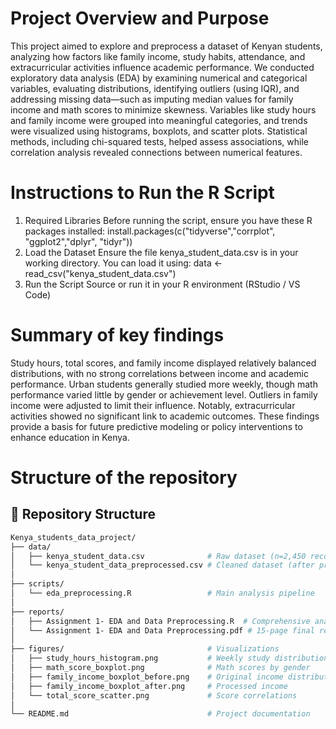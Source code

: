 # Project Overview and Purpose
This project aimed to explore and preprocess a dataset of Kenyan students, analyzing how factors like family income, study habits, attendance, and extracurricular activities influence academic performance. We conducted exploratory data analysis (EDA) by examining numerical and categorical variables, evaluating distributions, identifying outliers (using IQR), and addressing missing data—such as imputing median values for family income and math scores to minimize skewness. Variables like study hours and family income were grouped into meaningful categories, and trends were visualized using histograms, boxplots, and scatter plots. Statistical methods, including chi-squared tests, helped assess associations, while correlation analysis revealed connections between numerical features.

# Instructions to Run the R Script
1. Required Libraries
Before running the script, ensure you have these R packages installed: install.packages(c("tidyverse","corrplot", "ggplot2","dplyr", "tidyr"))
2. Load the Dataset
Ensure the file kenya_student_data.csv is in your working directory. You can load it using: data <- read_csv("kenya_student_data.csv")
3. Run the Script
Source or run it in your R environment (RStudio / VS Code)

# Summary of key findings
Study hours, total scores, and family income displayed relatively balanced distributions, with no strong correlations between income and academic performance. Urban students generally studied more weekly, though math performance varied little by gender or achievement level. Outliers in family income were adjusted to limit their influence. Notably, extracurricular activities showed no significant link to academic outcomes. These findings provide a basis for future predictive modeling or policy interventions to enhance education in Kenya.

# Structure of the repository
## 📂 Repository Structure

```bash
Kenya_students_data_project/
├── data/
│   ├── kenya_student_data.csv              # Raw dataset (n=2,450 records)
│   └── kenya_student_data_preprocessed.csv # Cleaned dataset (after processing)
│
├── scripts/
│   └── eda_preprocessing.R                 # Main analysis pipeline
│
├── reports/
│   ├── Assignment 1- EDA and Data Preprocessing.R  # Comprehensive analysis
│   └── Assignment 1- EDA and Data Preprocessing.pdf # 15-page final report
│
├── figures/                                # Visualizations
│   ├── study_hours_histogram.png           # Weekly study distribution
│   ├── math_score_boxplot.png              # Math scores by gender
│   ├── family_income_boxplot_before.png    # Original income distribution
│   ├── family_income_boxplot_after.png     # Processed income
│   └── total_score_scatter.png             # Score correlations
│
└── README.md                               # Project documentation


